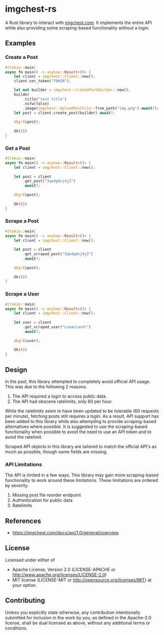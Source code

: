 # imgchest-rs
A Rust library to interact with [imgchest.com](https://imgchest.com). 
It implements the entire API while also providing some scraping-based functionality without a login.

## Examples

### Create a Post
```rust
#[tokio::main]
async fn main() -> anyhow::Result<()> {
    let client = imgchest::Client::new();
    client.set_token("TOKEN");

    let mut builder = imgchest::CreatePostBuilder::new();
    builder
        .title("test title")
        .nsfw(false)
        .image(imgchest::UploadPostFile::from_path("img.png").await?);
    let post = client.create_post(builder).await?;
    
    dbg!(&post);
    
    Ok(())
}
```

### Get a Post
```rust
#[tokio::main]
async fn main() -> anyhow::Result<()> {
    let client = imgchest::Client::new();
    
    let post = client
        .get_post("3qe4gdvj4j2")
        .await?;
    
    dbg!(&post);
    
    Ok(())
}
```

### Scrape a Post
```rust
#[tokio::main]
async fn main() -> anyhow::Result<()> {
    let client = imgchest::Client::new();
    
    let post = client
        .get_scraped_post("3qe4gdvj4j2")
        .await?;
    
    dbg!(&post);
    
    Ok(())
}
```

### Scrape a User
```rust
#[tokio::main]
async fn main() -> anyhow::Result<()> {
    let client = imgchest::Client::new();
    
    let user = client
        .get_scraped_user("LunarLandr")
        .await?;
    
    dbg!(&user);
    
    Ok(())
}
```

## Design
In the past, this library attempted to completely avoid official API usage.
This was due to the following 2 reasons:
1. The API required a login to access public data.
2. The API had obscene ratelimits, only 60 per hour.

While the ratelimits seem to have been updated to be tolerable (60 requests per minute),
fetching posts still requires a login.
As a result, API support has been added to this library while also attempting to provide scraping-based alternatives where possible.
It is suggested to use the scraping-based functionality when possible to avoid the need to use an API token and to avoid the ratelimit.

Scraped API objects in this library are tailored to match the official API's as much as possible, 
though some fields are missing.

### API Limitations
The API is limited in a few ways.
This library may gain more scraping-based functionality to work around these limitations.
These limitations are ordered by severity.
1. Missing post file reorder endpoint
2. Authentication for public data
3. Ratelimits

## References
 * https://imgchest.com/docs/api/1.0/general/overview

## License
Licensed under either of
 * Apache License, Version 2.0 (LICENSE-APACHE or http://www.apache.org/licenses/LICENSE-2.0)
 * MIT license (LICENSE-MIT or http://opensource.org/licenses/MIT)
at your option.
 
## Contributing
Unless you explicitly state otherwise, 
any contribution intentionally submitted for inclusion in the work by you, 
as defined in the Apache-2.0 license, 
shall be dual licensed as above, 
without any additional terms or conditions.